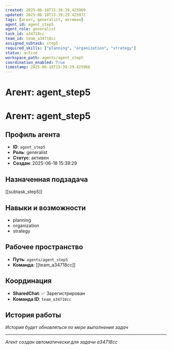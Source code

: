 ```yaml
---
created: 2025-06-18T15:39:29.425969
updated: 2025-06-18T15:39:29.425972
tags: [агент, generalist, активен]
agent_id: agent_step5
agent_role: generalist
task_id: a34718cc
team_id: team_a34718cc
assigned_subtask: step5
required_skills: ["planning", "organization", "strategy"]
status: active
workspace_path: agents/agent_step5
coordination_enabled: True
timestamp: 2025-06-18T15:39:29.425966
---
```


# Агент: agent_step5

# Агент: agent_step5

## Профиль агента

- **ID**: `agent_step5`
- **Роль**: generalist
- **Статус**: активен
- **Создан**: 2025-06-18 15:39:29

## Назначенная подзадача

[[subtask_step5]]

## Навыки и возможности

- planning
- organization
- strategy

## Рабочее пространство

- **Путь**: `agents/agent_step5`
- **Команда**: [[team_a34718cc]]

## Координация

- **SharedChat**: ✅ Зарегистрирован
- **Команда ID**: `team_a34718cc`

## История работы

*История будет обновляться по мере выполнения задач*

---
*Агент создан автоматически для задачи a34718cc*
